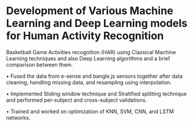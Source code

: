 # Development of Various Machine Learning and Deep Learning models for Human Activity Recognition
Basketball Game Activities recognition (HAR) using Classical Machine Learning techniques and also Deep Learning algorithms and a brief comparison between them.

• Fused the data from e-sense and bangle.js sensors together after data cleaning, handling missing data, and resampling using interpolation.

• Implemented Sliding window technique and Stratified splitting technique and performed per-subject and cross-subject validations.

• Trained and worked on optimization of KNN, SVM, CNN, and LSTM networks.
